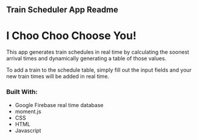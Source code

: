## Train Scheduler App Readme
# I Choo Choo Choose You!

This app generates train schedules in real time by calculating the soonest arrival times 
and dynamically generating a table of those values.

To add a train to the schedule table, simply fill out the input fields and your new train times will be added in real time.


### Built With:

- Google Firebase real time database
- moment.js
- CSS
- HTML
- Javascript
